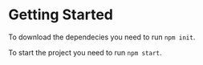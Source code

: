 # Getting Started

To download the dependecies you need to run `npm init`.

To start the project you need to run `npm start`.
